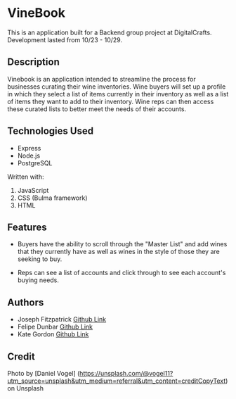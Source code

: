 # VineBook 

This is an application built for a Backend group project at DigitalCrafts. Development lasted from 10/23 - 10/29. 

## Description

Vinebook is an application intended to streamline the process for businesses curating their wine inventories. Wine buyers will set up a profile in which they select a list of items currently in their inventory as well as a list of items they want to add to their inventory. Wine reps can then access these curated lists to better meet the needs of their accounts. 

## Technologies Used 

* Express 
* Node.js 
* PostgreSQL 

Written with: 

1. JavaScript  
2. CSS (Bulma framework)
3. HTML 

## Features 

* Buyers have the ability to scroll through the "Master List" and add wines that they currently have as well as wines in the style of those they are seeking to buy. 

* Reps can see a list of accounts and click through to see each account's buying needs. 


## Authors

* Joseph Fitzpatrick [Github Link](https://github.com/joeyf116)
* Felipe Dunbar [Github Link](https://github.com/FelipeD97)
* Kate Gordon [Github Link](https://github.com/kate-gordon)

## Credit 

Photo by [Daniel Vogel] (https://unsplash.com/@vogel11?utm_source=unsplash&utm_medium=referral&utm_content=creditCopyText) on Unsplash 



